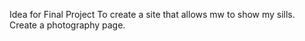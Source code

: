 Idea for Final Project
To create a site that allows mw to show my sills.
Create a photography page.
